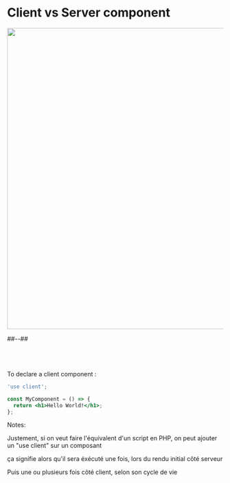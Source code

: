 <!-- .slide: class="two-column with-code " -->

<style>
  .client-server-03{
    width: 700px;
    height: auto;
  }
  </style>

# Client vs Server component

<img src="./assets/images/03-server-components/client-server.png" class="client-server-03" />

##--##

<br/> <br/> <br/>
To declare a client component :

```jsx
'use client';

const MyComponent = () => {
  return <h1>Hello World!</h1>;
};
```

Notes:

Justement, si on veut faire l'équivalent d'un script en PHP, on peut ajouter un "use client" sur un composant

ça signifie alors qu'il sera éxécuté une fois, lors du rendu initial côté serveur

Puis une ou plusieurs fois côté client, selon son cycle de vie
